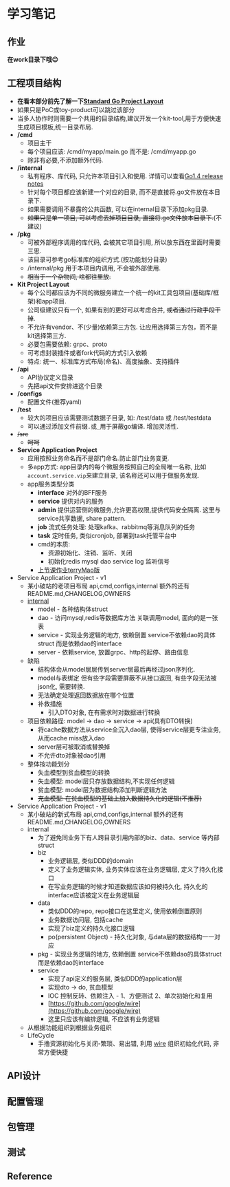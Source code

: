 # 学习笔记
## 作业
**在work目录下哦😉**
## 工程项目结构
- **在看本部分前先了解一下[Standard Go Project Layout](https://github.com/golang-standards/project-layout/blob/master/README_zh.md)**
- 如果只是PoC或toy-product可以跳过该部分
- 当多人协作时则需要一个共用的目录结构,建议开发一个kit-tool,用于方便快速生成项目模板,统一目录布局.
- **/cmd**
    - 项目主干
    - 每个项目应该: /cmd/myapp/main.go 而不是: /cmd/myapp.go
    - 除非有必要,不添加额外代码.
- **/internal**
    - 私有程序、库代码, 只允许本项目引入和使用. 详情可以查看[Go1.4 release notes](https://golang.org/doc/go1.4#internalpackages)
    - 针对每个项目都应该新建一个对应的目录, 而不是直接将.go文件放在本目录下.
    - 如果需要调用不暴露的公共函数, 可以在internal目录下添加pkg目录.
    - ~~如果只是单一项目, 可以考虑去掉项目目录, 直接将.go文件放本目录下.~~(不建议)
- **/pkg**
    - 可被外部程序调用的库代码, 会被其它项目引用, 所以放东西在里面时需要三思.
    - 该目录可参考go标准库的组织方式.(按功能划分目录)
    - /internal/pkg 用于本项目内调用, 不会被外部使用.
    - ~~相当于一个杂物间, 啥都往里放.~~
- **Kit Project Layout**
    - 每个公司都应该为不同的微服务建立一个统一的kit工具包项目(基础库/框架)和app项目.
    - 公司级建议只有一个, 如果有别的更好可以考虑合并, ~~或者通过行政手段干掉~~.
    - 不允许有vendor、不(少量)依赖第三方包. 让应用选择第三方包，而不是kit选择第三方.
    - 必要包需要依赖: grpc、proto
    - 可考虑封装插件或者fork代码的方式引入依赖
    - 特点: 统一、标准库方式布局(命名)、高度抽象、支持插件
- **/api**
    - API协议定义目录
    - 先把api文件安排进这个目录
- **/configs**
    - 配置文件(推荐yaml)
- **/test**
    - 较大的项目应该需要测试数据子目录, 如: /test/data 或 /test/testdata
    - 可以通过添加文件前缀`.`或`_`用于屏蔽go编译. 增加灵活性.
- ~~/src~~
    - ~~呵呵~~
- **Service Application Project**
    - 应用按照业务命名而不是部门命名.防止部门业务变更.
    - 多app方式: app目录内的每个微服务按照自己的全局唯一名称, 比如`account.service.vip`来建立目录,
    该名称还可以用于做服务发现.
    - app服务类型分类
        - **interface** 对外的BFF服务
        - **service** 提供对内的服务
        - **admin** 提供运营侧的微服务,允许更高权限,提供代码安全隔离. 这里与service共享数据, share pattern.
        - **job** 流式任务处理: 处理kafka、rabbitmq等消息队列的任务
        - **task** 定时任务, 类似cronjob, 部署到task托管平台中
        - cmd的本质:
            - 资源初始化、注销、监听、关闭
            - 初始化redis mysql dao service log 监听信号
        - [上节课作业terryMao版](https://github.com/XYZ0901/Go-000/tree/main/Week04/demo1)
- Service Application Project - v1
    - 某小破站的老项目布局 api,cmd,configs,internal 额外的还有 README.md,CHANGELOG,OWNERS
    - [internal](https://github.com/XYZ0901/Go-000/tree/main/Week04/demo2)
        - model - 各种结构体struct
        - dao - 访问mysql,redis等数据库方法 关联调用model, 面向的是一张表
        - service - 实现业务逻辑的地方, 依赖倒置 service不依赖dao的具体struct 而是依赖dao的interface
        - server - 依赖service, 放置grpc、http的起停、路由信息
    - 缺陷
        - 结构体会从model层层传到server层最后再经过json序列化.
        - model与表绑定 但有些字段需要屏蔽不从接口返回, 有些字段无法被json化, 需要转换.
        - 无法确定处理返回数据放在哪个位置
        - 补救措施
            - 引入DTO对象, 在有需求时对数据进行转换
    - 项目依赖路径: model -> dao -> service -> api(具有DTO转换)
        - 将cache数据方法从service全沉入dao层, 使得service层更专注业务, 从而cache miss放入dao
        - server层可被取消或替换掉
        - 不允许dto对象被dao引用
    - 整体按功能划分
        - 失血模型到贫血模型的转换
        - 失血模型: model层只存放数据结构,不实现任何逻辑
        - 贫血模型: model层为数据结构添加判断逻辑方法
        - ~~充血模型: 在贫血模型的基础上加入数据持久化的逻辑(不推荐)~~
- Service Application Project - v1
    - 某小破站的新式布局 api,cmd,configs,internal 额外的还有 README.md,CHANGELOG,OWNERS
    - internal
        - 为了避免同业务下有人跨目录引用内部的biz、data、service 等内部struct
        - biz
            - 业务逻辑层, 类似DDD的domain
            - 定义了业务逻辑实体, 业务实体应该在业务逻辑层, 定义了持久化接口
            - 在写业务逻辑的时候才知道数据应该如何被持久化, 持久化的interface应该被定义在业务逻辑层
        - data 
            - 类似DDD的repo, repo接口在这里定义, 使用依赖倒置原则
            - 业务数据访问层, 包括cache
            - 实现了biz定义的持久化接口逻辑
            - po(persistent Object) - 持久化对象, 与data层的数据结构一一对应
        - pkg - 实现业务逻辑的地方, 依赖倒置 service不依赖dao的具体struct 而是依赖dao的interface
        - service 
            - 实现了api定义的服务层, 类似DDD的application层
            - 实现dto -> do, 贫血模型
            - IOC 控制反转、依赖注入 - 1、方便测试 2、单次初始化和复用
            - [https://github.com/google/wire](https://github.com/google/wire)
            - 这里只应该有编排逻辑, 不应该有业务逻辑
    - 从根据功能组织到根据业务组织
    - LifeCycle
        - 手撸资源初始化与关闭-繁琐、易出错, 
        利用 [wire](https://blog.golang.org/wire) 组织初始化代码, 非常方便快捷
    

## API设计
## 配置管理
## 包管理
## 测试
## Reference